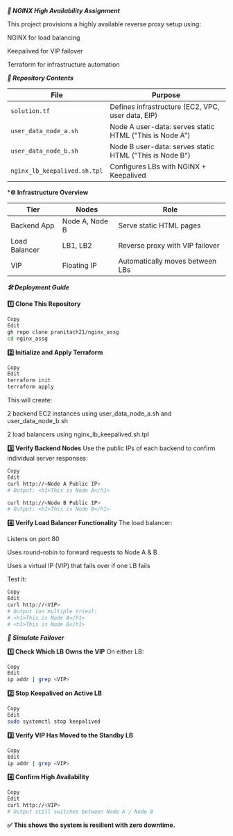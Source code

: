 ***🚀 NGINX High Availability Assignment***


This project provisions a highly available reverse proxy setup using:

NGINX for load balancing

Keepalived for VIP failover

Terraform for infrastructure automation

***📁 Repository Contents***


| File                      | Purpose                                                       |
|---------------------------|---------------------------------------------------------------|
| `solution.tf`             | Defines infrastructure (EC2, VPC, user data, EIP)             |
| `user_data_node_a.sh`     | Node A user-data: serves static HTML ("This is Node A")       |
| `user_data_node_b.sh`     | Node B user-data: serves static HTML ("This is Node B")       |
| `nginx_lb_keepalived.sh.tpl` | Configures LBs with NGINX + Keepalived                   |

***⚙️ Infrastructure Overview**


| Tier           | Nodes           | Role                                        |
|----------------|------------------|---------------------------------------------|
| Backend App    | Node A, Node B   | Serve static HTML pages                     |
| Load Balancer  | LB1, LB2         | Reverse proxy with VIP failover             |
| VIP            | Floating IP      | Automatically moves between LBs             |

***🛠️ Deployment Guide***


**1️⃣ Clone This Repository**
```bash
Copy
Edit
gh repo clone pranitach21/nginx_assg
cd nginx_assg 
```
**2️⃣ Initialize and Apply Terraform**
```bash
Copy
Edit
terraform init
terraform apply
```
This will create:

2 backend EC2 instances using user_data_node_a.sh and user_data_node_b.sh

2 load balancers using nginx_lb_keepalived.sh.tpl

**3️⃣ Verify Backend Nodes**
Use the public IPs of each backend to confirm individual server responses:

```bash
Copy
Edit
curl http://<Node A Public IP>
# Output: <h1>This is Node A</h1>

curl http://<Node B Public IP>
# Output: <h1>This is Node B</h1>
```

**4️⃣ Verify Load Balancer Functionality**
The load balancer:

Listens on port 80

Uses round-robin to forward requests to Node A & B

Uses a virtual IP (VIP) that fails over if one LB fails

Test it:

```bash
Copy
Edit
curl http://<VIP>
# Output (on multiple tries):
# <h1>This is Node A</h1>
# <h1>This is Node B</h1>
```


***🔁 Simulate Failover***


**1️⃣ Check Which LB Owns the VIP**
On either LB:

```bash
Copy
Edit
ip addr | grep <VIP>
```
**2️⃣ Stop Keepalived on Active LB**
```bash
Copy
Edit
sudo systemctl stop keepalived
```
**3️⃣ Verify VIP Has Moved to the Standby LB**
```bash
Copy
Edit
ip addr | grep <VIP>
```
**4️⃣ Confirm High Availability**
```bash
Copy
Edit
curl http://<VIP>
# Output still switches between Node A / Node B
```

**✅ This shows the system is resilient with zero downtime.**
